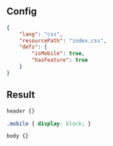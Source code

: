 ## Config

```json
{
    "lang": "css",
    "resourcePath": "index.css",
    "defs": {
        "isMobile": true,
        "hasFeature": true
    }
}
```

## Result

```css
header {}

.mobile { display: block; }

body {}
```